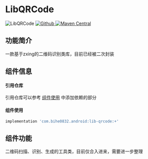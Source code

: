 # LibQRCode

![LibQRCode](https://img.shields.io/badge/AndroidAppFactory-LibQRCode-brightgreen)
[ ![Github](https://img.shields.io/badge/Github-LibQRCode-brightgreen?style=social) ](https://github.com/bihe0832/AndroidAppFactory/tree/master/LibQRCode)
[ ![Maven Central](https://img.shields.io/maven-central/v/com.bihe0832.android/lib-qrcode)](https://search.maven.org/artifact/com.bihe0832.android/lib-qrcode)

## 功能简介

一款基于zxing的二维码识别类库，目前已经被二次封装

## 组件信息

#### 引用仓库

引用仓库可以参考 [组件使用](./../start.md) 中添加依赖的部分

#### 组件使用

```groovy
implementation 'com.bihe0832.android:lib-qrcode:+'
```

## 组件功能

二维码扫描、识别、生成的工具类，目前仅合入进来，需要进一步整理